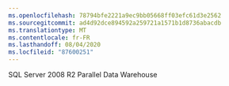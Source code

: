 ```yaml
---
ms.openlocfilehash: 78794bfe2221a9ec9bb05668ff03efc61d3e2562
ms.sourcegitcommit: ad4d92dce894592a259721a1571b1d8736abacdb
ms.translationtype: MT
ms.contentlocale: fr-FR
ms.lasthandoff: 08/04/2020
ms.locfileid: "87600251"
---
```

SQL Server 2008 R2 Parallel Data Warehouse
